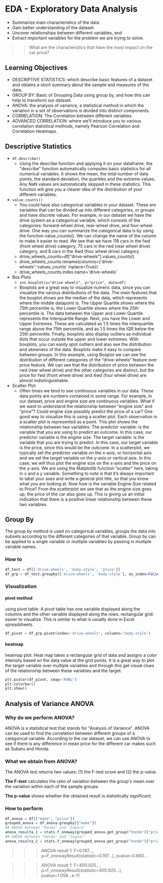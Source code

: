 # EDA - Exploratory Data Analysis
- Summarize main characteristics of the data 
- Gain better understanding of the dataset.
- Uncover relationships between different variables, and
- Extract important variables for the problem we are trying to solve.

>> What are the characteristics that have the most impact on the car price?


## Learning Objectives
- DESCRIPTIVE STATISTICS: which describe basic features of a dataset and obtains a short summary about the sample and measures of the data.
- GROUP BY: Basic of Grouping Data using group by, and how this can help to transform our dataset.
- ANOVA: the analysis of variance, a statistical method in which the variation in a set of observations is divided into distinct components.
- CORRELATION: The Correlation between different variables.
- ADVANCED CORRELATION: where we’ll introduce you to various correlation statistical methods, namely Pearson Correlation and Correlation Heatmaps.


## Descriptive Statistics
- `df.describe()`
    - Using the describe function and applying it on your dataframe, the "describe" function automatically computes basic statistics for all numerical variables. It shows the mean, the total number of data points, the standard deviation, the quartiles and the extreme values. Any NaN values are automatically skipped in these statistics. This function will give you a clearer idea of the distribution of your different variables. 
- `value_counts()`    
    - You could have also categorical variables in your dataset. These are variables that can be divided up into different categories, or groups and have discrete values. For example, in our dataset we have the drive system as a categorical variable, which consists of the categories: forward-wheel drive, rear-wheel drive, and four-wheel drive. One way you can summarize the categorical data is by using the function value_counts(). We can change the name of the column to make it easier to read. We see that we have 118 cars in the fwd (front wheel drive) category, 75 cars in the rwd (rear wheel drive) category, and 8 cars in the 4wd (four wheel drive) category.
    - drive_wheels_counts=df["drive-wheels"].values_counts()
    - drive_wheels_counts.rename(columns={'drive-wheels':'values_counts' inplace=True})
    - drive_wheels_counts.index.name='drive-wheels'
- Box Plots
    - `sns.boxplot(x="drive-wheels", y="price", data=df)`
    - Boxplots are a great way to visualize numeric data, since you can visualize the various distributions of the data. The main features that the boxplot shows are the median of the data, which represents where the middle datapoint is. The Upper Quartile shows where the 75th percentile is, the Lower Quartile shows where the 25th percentile is. The data between the Upper and Lower Quartile represents the Interquartile Range. Next, you have the Lower and Upper Extremes. These are calculated as 1.5 times the interquartile range above the 75th percentile, and as 1.5 times the IQR below the 25th percentile. Finally, boxplots also display outliers as individual dots that occur outside the upper and lower extremes. With boxplots, you can easily spot outliers and also see the distribution and skewness of the data. Boxplots make it easy to compare between groups. In this example, using Boxplot we can see the distribution of different categories of the “drive-wheels” feature over price feature. We can see that the distribution of price between the rwd (rear wheel drive) and the other categories are distinct, but the price for fwd (front wheel drive) and 4wd (four wheel drive) are almost indistinguishable.
- Scatter Plot
    - Often times we tend to see continuous variables in our data. These data points are numbers contained in some range. For example, in our dataset, price and engine size are continuous variables. What if we want to understand the relationship between “engine size” and ”price”? Could engine size possibly predict the price of a car? One good way to visualize this is using a scatter plot. Each observation in a scatter plot is represented as a point. This plot shows the relationship between two variables: The predictor variable: is the variable that you are using to predict an outcome. In this case, our predictor variable is the engine size. The target variable: is the variable that you are trying to predict. In this case, our target variable is the price, since this would be the outcome. In a scatterplot, we typically set the predictor variable on the x-axis, or horizontal axis and we set the target variable on the y-axis or vertical axis. In this case, we will thus plot the engine size on the x-axis and the price on the y-axis. We are using the Matplotlib function “scatter” here, taking in x and a y variable. Something to note is that it’s always important to label your axes and write a general plot title, so that you know what you are looking at. Now how is the variable Engine Size related to Price? From the scatterplot we see that as the engine size goes up, the price of the car also goes up. This is giving us an initial indication that there is a positive linear relationship between these two variables.


## Group By

The group by method is used on categorical variables, groups the data into subsets according to the different categories of that variable. Group by can be applied to a single variable or multiple variables by passing in multiple variable names.

### How to 

```python
df_test = df[['drive-wheels', 'body-style', 'price']]
df_grp = df_test.groupby(['drive-wheels', 'body-style'], as_index=False).mean()
```

### Visualization

#### pivot method
using pivot table: A pivot table has one variable displayed along the columns and the other variable displayed along the rows.
rectangular grid: easier to visualize. This is similar to what is usually done in Excel spreadsheets.

```python
df_pivot = df_grp.pivot(index='drive-wheels', columns='body-style')
```

#### heatmap
heatmap plot: Heat map takes a rectangular grid of data and assigns a color intensity based on the data value at the grid points. It is a great way to plot the target variable over multiple variables and through this get visual clues of the relationship between these variables and the target.

```python
plt.pcolor(df_pivot, cmap='RdBu')
plt.colorbar()
plt.show()
```


## Analysis of Variance ANOVA

### Why do we perform ANOVA?
ANOVA is a statistical test that stands for "Analysis of Variance". ANOVA can be used to find the correlation between different groups of a categorical variable. According to the car dataset, we can use ANOVA to see if there is any difference in mean price for the different car makes such as Subaru and Honda.

### What we obtain from ANOVA?
The ANOVA test returns two values: (1) the F-test score and (2) the p-value.

__The F-test__ calculates the ratio of variation between the group's mean over the variation within each of the sample groups.

__The p-value__ shows whether the obtained result is statistically significant.

### How to perform

```python
df_anova = df[["make", "price"]]
grouped_anova = df_anova.groupby(["make"])
## ANOVA between "Honda" and "Subaru"
anova_resulta_1 = stats.f_oneway(grouped_anova.get_group("honda")["price"], grouped_anova.get_group("subaru")["price"])
## ANOVA between "Honda" and "Jaguar"
anova_resulta_2 = stats.f_oneway(grouped_anova.get_group("honda")["price"], grouped_anova.get_group("jaguar")["price"])
```

>>> ANOVA result 1: F=0.197..., p=F_onewayResult(statistic=0.197...), pvalue=0.660...

>>> ANOVA result 1:  F=400.925..., p=F_onewayResult(statistic=400.925...), pvalue=1.058...e-11